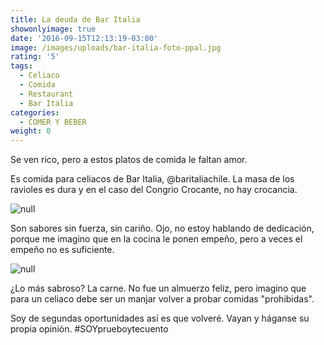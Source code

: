 ```yaml
---
title: La deuda de Bar Italia
showonlyimage: true
date: '2016-09-15T12:13:19-03:00'
image: /images/uploads/bar-italia-foto-ppal.jpg
rating: '5'
tags:
  - Celiaco
  - Comida
  - Restaurant
  - Bar Italia
categories:
  - COMER Y BEBER
weight: 0
---
```

Se ven rico, pero a estos platos de comida le faltan amor.

<!--more-->

Es comida para celiacos de Bar Italia, @baritaliachile. La masa de los ravioles es dura y en el caso del Congrio Crocante, no hay crocancia. 

![null](/images/uploads/review-bar-italia-foto-3.3.jpg)

Son sabores sin fuerza, sin cariño. Ojo, no estoy hablando de dedicación, porque me imagino que en la cocina le ponen empeño, pero a veces el empeño no es suficiente.  

![null](/images/uploads/review-bar-italia-foto-2.jpg)

¿Lo más sabroso? La carne. No fue un almuerzo feliz, pero imagino que para un celiaco debe ser un manjar volver a probar comidas "prohibidas". 

Soy de segundas oportunidades así es que volveré. Vayan y háganse su propia opinión. #SOYprueboytecuento
